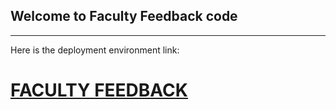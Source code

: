 ## Welcome to Faculty Feedback code

---

Here is the deployment environment link:

# [FACULTY FEEDBACK](https://saifeemustafaq.github.io/sem6feedback-it/)
